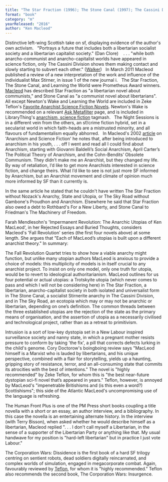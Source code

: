 ```yaml
---
title: "The Star Fraction (1996); The Stone Canal (1997); The Cassini Division (1999); The Sky Road (1999); Cosmonaut Keep (2000); Dark Light (2001);  Newton's Wake (2004);  Learning the World (2005); The Night Sessions (2008); Intrusion (2012); The Human Front Plus (2013); The Corporation Wars: Dissidence; The Corporation Wars: Insurgence (2016)"
format: "book"
category: "m"
yearReleased: "2016"
author: "Ken Macleod"
---
```


Distinctive left-wing Scottish take on sf, displaying evidence of the author's own activism.
 
"Portrays a future that includes both a libertarian socialist society and a libertarian capitalist society." (Dan Clore)
  
. . . "while both anarcho-communist and  anarcho-capitalist worlds have appeared in science fiction, only The Cassini  Division shows them making contact and slowly starting to subvert each  other." (<a href="http://reason.com/archives/2000/11/01/anarchies-states-and-utopias">Walker</a>)
 
In March 2011 Macleod published a review of a new interpretation of the work and  influence of the individualist Max Stirner, in issue 1 of the new journal  i.
 
The Star Fraction, The Stone Canal, and Learning the World were Prometheus  Award winners. <a href="http://libertarian.co.uk/lapubs/persp/persp010.pdf"> Macleod</a> has described Star Fraction as "a libertarian novel about  communists," and Stone Canal as "a communist novel about libertarians".
 
All except Newton's Wake  and Learning the World are  included in Zeke Teflon's <a href="http://seesharppress.wordpress.com/2013/10/24/anarchist-science-fiction-favorite-novels/"> Favorite Anarchist Science Fiction Novels</a>. Newton's Wake is  recommended on a relevant <a href="http://ask.metafilter.com/256904/No-More-Culture-Books-left-what-other-SF-is-like-Iain-Banks"> Ask Metafilter</a> page, and is included in LibraryThing's <a href="http://www.librarything.com/tag/anarchism,+science+fiction">anarchism,  science fiction</a> tagmash.
 
The Night Sessions is in a different  vein from the others, an sf/crime fiction hybrid, set in a secularist world in  which faith-heads are a mistrusted minority, and all flavours of fundamentalism  equally abhorred.
 
In Macleod's 2002 <a href="http://media.wix.com/ugd/f0c74f_a5e27cce5f504aaea74c0c7f38946ff6.pdf"> article</a> on 'Anarchism and Science Fiction' he notes that, after being  introduced to anarchism in his youth, . . . off I went and read all I could find about Anarchism, starting with Giovanni Baldelli’s Social Anarchism, April Carter’s The Political Theory of Anarchism, and the Cohn-Bendits’ Obsolete Communism. They didn’t make me an Anarchist, but they changed my life. By way of retaliation, I’d like to get more Anarchists interested in science fiction, and change theirs.
What I’d like to see is not just more SF informed by Anarchism, but an Anarchist movement and climate of opinion much more informed by SF than it currently is.

In the same article he stated that he couldn't have written The Star Fraction without Nozack's Anarchy, State and Utopia, or The Sky Road without Gambone's Proudhon and Anarchism. Elsewhere he said that Star Fraction also owed a debt to Rothbard's For a New Liberty, and Stone Canal to Friedman's The Machinery of Freedom.

Farah Mendlesohn's 'Impermanent Revolution: The Anarchic Utopias of Ken MacLeod', in her Rejected Essays and Buried Thoughts, considers Macleod's 'Fall Revolution' series (the first four novels above) at some length. She argues that "Each of MacLeod’s utopias is built upon a different anarchist theory." In summary:

The Fall Revolution Quartet tries to show how a viable anarchy might function, but unlike many utopian authors MacLeod is anxious to provide a choice of models: this multiplicity of models is in itself crucial to any anarchist project. To insist on only one model, only one truth for utopia, would be to revert to ideological authoritarianism. MacLeod outlines for us four potential or actual utopias: a Trotskyite utopia (which never comes to pass and which I will not be considering here) in The Star Fraction, a libertarian, anarcho-capitalist society in both isolated and universalist form in The Stone Canal, a socialist Stirnerite anarchy in The Cassini Division, and in The Sky Road, an ecotopia which may or may not be anarchic or libertarian, depending on one’s definition. The common threads between the three established utopias are the rejection of the state as the primary means of organisation, and the assertion of utopia as a necessarily civilised and technological project, rather than as a retreat to primitivism.

Intrusion is a sort of low-key dystopia set in a New Labour inspired surveillance society and nanny state, in which a pregnant mother resists pressure to conform by taking 'the fix', a pill that corrects defects lurking in the child's genome. Cory Doctorow's boingboing review says "MacLeod himself is a Marxist who is lauded by libertarians, and his unique perspective, combined with a flair for storytelling, yields up a haunting, gripping story of resistance, terror, and an all-consuming state that commits its atrocities with the best of intentions." The novel is "highly recommended" by Zeke Teflon, for whom this is "the best near-future dystopian sci-fi novel that’s appeared in years." Teflon, however, is annoyed by MacLeod's "impenetrable Britishisms and (is this even a word?) Scottishisms"; this side of the Atlantic MacLeod's uncompromising use of the language is refreshing.

The Human Front Plus is one of the PM Press short books coupling a title novella with a short or an essay, an author interview, and a bibliography. In this case the novella is an entertaining alternate history. In the interview (with Terry Bisson), when asked whether he would describe himself as a libertarian, Macleod replied ". . . I don't call myself a Libertarian, in the sense of a supporter of the Libertarian Party or anything like that. My usual handwave for my position is "hard-left libertarian" but in practice I just vote Labour."

The Corporation Wars: Dissidence is the first book of a hard SF trilogy centring on sentient robots, dead soldiers digitally reincarnated, and complex worlds of simulation, engaged in megacorporate combat. Again, favourably reviewed by [Teflon](https://seesharppress.wordpress.com/2016/12/21/the-corporation-wars-dissidence-by-ken-macleod/), for whom it is "highly recommended." Teflon also recommends the second book, The Corporation Wars: Insurgence.
